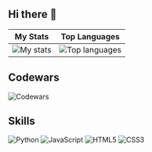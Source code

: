 ## Hi there 👋
<!--
**aringuzel/aringuzel** is a ✨ _special_ ✨ repository because its `README.md` (this file) appears on your GitHub profile.
-->
| My Stats | Top Languages |
|----------|--------------|
| <img alt="My stats" src="https://github-readme-stats.vercel.app/api?username=aringuzel&show_icons=true"/> | <img alt="Top languages" src="https://github-readme-stats.vercel.app/api/top-langs/?username=aringuzel&layout=compact"/> |


## Codewars
![Codewars](https://www.codewars.com/users/guzel1/badges/large)


## Skills
![Python](https://img.shields.io/badge/Python-3776AB?style=for-the-badge&logo=python&logoColor=white)
![JavaScript](https://img.shields.io/badge/JavaScript-F7DF1E?style=for-the-badge&logo=javascript&logoColor=black)
![HTML5](https://img.shields.io/badge/HTML5-E34F26?style=for-the-badge&logo=html5&logoColor=white)
![CSS3](https://img.shields.io/badge/CSS3-1572B6?style=for-the-badge&logo=css3&logoColor=white)
